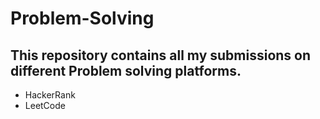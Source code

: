 # Problem-Solving
## This repository contains all my submissions on different Problem solving platforms.
  * HackerRank
  * LeetCode
